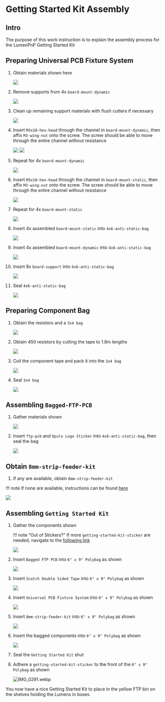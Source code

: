 # Getting Started Kit Assembly

## Intro

The purpose of this work instruction is to explain the assembly process for the LumenPnP Getting Started Kit

## Preparing Universal PCB Fixture System

1. Obtain materials shown here

	![](img/IMG_2589.webp)

1. Remove supports from 4x `board-mount-dynamic`

	![](img/IMG_2236.webp)

1. Clean up remaining support materials with flush cutters if necessary

	![](img/IMG_2239.webp)

1. Insert `M3x10-hex-head` through the channel in `board-mount-dynamic`, then affix `M3-wing-nut` onto the screw. The screw should be able to move through the entire channel without resistance

	![](img/IMG_2240.webp)
	![](img/IMG_2241.webp)

1. Repeat for 4x `board-mount-dynamic`

	![](img/IMG_2590.webp)

1. Insert `M3x10-hex-head` through the channel in `board-mount-static`, then affix `M3-wing-nut` onto the screw. The screw should be able to move through the entire channel without resistance

	![](img/IMG_2243.webp)

1. Repeat for 4x `board-mount-static`

	![](img/IMG_2591.webp)

1. Insert 4x assembled `board-mount-static` into `4x6-anti-static-bag` 

	![](img/IMG_2252.webp)

1. Insert 4x assembled `board-mount-dynamic` into `4x6-anti-static-bag`

	![](img/IMG_2253.webp)

1. Insert 8x `board-support` into `4x6-anti-static-bag`

	![](img/IMG_2254.webp)

1. Seal `4x6-anti-static-bag`

	![](img/IMG_2256.webp)

## Preparing Component Bag

1. Obtain the resistors and a `3x4 bag`

	![](img/IMG_2592.webp)

1. Obtain 450 resistors by cutting the tape to 1.8m lengths

	![](img/IMG_2257.webp)

1. Coil the component tape and pack it into the `3x4 bag`

	![](img/IMG_2258.webp)

1. Seal `3x4 bag`

	![](img/IMG_2259.webp)

## Assembling `Bagged-FTP-PCB`

1. Gather materials shown

	![](img/IMG_2593.webp)

1. Insert `ftp-pcb` and `Opulo Logo Sticker` into `4x6-anti-static-bag`, then seal the bag 

	![](img/IMG_2594.webp)

## Obtain `8mm-strip-feeder-kit`

1. If any are available, obtain  `8mm-strip-feeder-kit`

!!! note
	If none are available, instructions can be found [here](/misc/strip-feeder/)

![](img/IMG_2595.webp)

## Assembling `Getting Started Kit`

1. Gather the components shown

	!!! note "Out of Stickers?"
		If more `getting-started-kit-sticker` are needed, navigate to the [following link](https://docs.google.com/presentation/d/1EwZdSx4vB1_bwZSGpp5nyNcZk3EFDXPD1BPt4Xalybw/edit#slide=id.g2fd26a1a0a1_0_0)

	![](img/IMG_2596.webp)

1. Insert `Bagged FTP PCB` into `6" x 9" Polybag` as shown

	![](img/IMG_2263.webp)

1. Insert `Scotch Double Sided Tape` into `6" x 9" Polybag` as shown

	![](img/IMG_2264.webp)

1. Insert `Universal PCB Fixture System` into `6" x 9" Polybag` as shown

	![](img/IMG_2265.webp)

1. Insert `8mm-strip-feeder-kit` into `6" x 9" Polybag` as shown

	![](img/IMG_2597.webp)

1. Insert the bagged components into `6" x 9" Polybag` as shown

	![](img/IMG_2598.webp)

1. Seal the `Getting Started Kit` shut

1. Adhere a `getting-started-kit-sticker` to the front of the `6" x 9" Polybag` as shown

	![IMG_0291.webp](img/IMG_0291.webp)


You now have a nice Getting Started Kit to place in the yellow FTP bin on the shelves holding the Lumens in boxes. 
